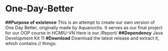 # One-Day-Better
**##Purpose of existence**
This is an attempt to create our own version of One Day Better, originally made by Aquanoctis. It serves as our final project for our OOP course in HCMIU-VN
Here is our /Report/
**##Dependency**
Java Development Kit 11
**#Download**
Download the latest release and extract it, which contains // things:

